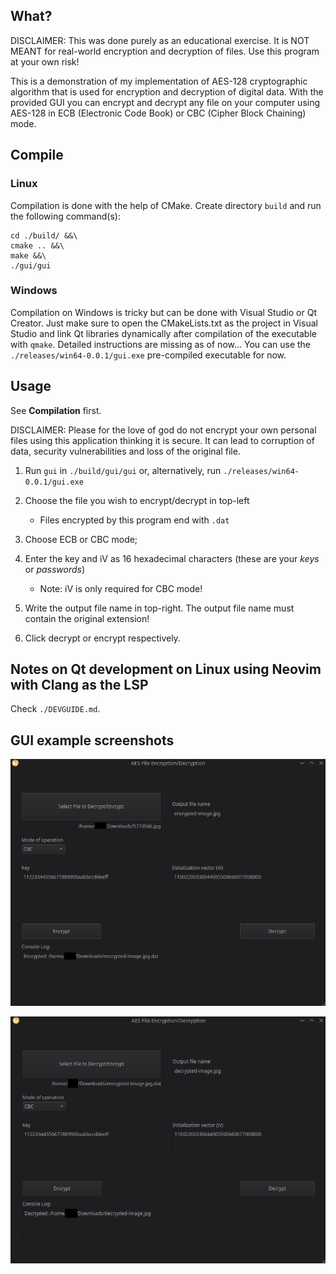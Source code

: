 ## What?

DISCLAIMER: This was done purely as an educational exercise. It is NOT MEANT for real-world encryption and decryption of files. Use this program at your own risk!

This is a demonstration of my implementation of AES-128 cryptographic algorithm that is used for encryption and decryption of digital data. With the provided GUI you can encrypt and decrypt any file on your computer using AES-128 in ECB (Electronic Code Book) or CBC (Cipher Block Chaining) mode.

## Compile

### Linux

Compilation is done with the help of CMake. Create directory `build` and run the following command(s):

```
cd ./build/ &&\
cmake .. &&\
make &&\
./gui/gui
```

### Windows

Compilation on Windows is tricky but can be done with Visual Studio or Qt Creator. Just make sure to open the CMakeLists.txt as the project in Visual Studio and link Qt libraries dynamically after compilation of the executable with `qmake`. Detailed instructions are missing as of now... You can use the `./releases/win64-0.0.1/gui.exe` pre-compiled executable for now.

## Usage

See **Compilation** first.

DISCLAIMER: Please for the love of god do not encrypt your own personal files using this application thinking it is secure. It can lead to corruption of data, security vulnerabilities and loss of the original file.

1. Run `gui` in `./build/gui/gui` or, alternatively, run `./releases/win64-0.0.1/gui.exe`

2. Choose the file you wish to encrypt/decrypt in top-left
    - Files encrypted by this program end with `.dat`

3. Choose ECB or CBC mode;

4. Enter the key and iV as 16 hexadecimal characters (these are your *keys* or *passwords*)
    - Note: iV is only required for CBC mode!

5. Write the output file name in top-right. The output file name must contain the original extension!

6. Click decrypt or encrypt respectively.

## Notes on Qt development on Linux using Neovim with Clang as the LSP

Check `./DEVGUIDE.md`.

## GUI example screenshots

![Encryption](./gui-encrypt-example.png)

![Decryption](./gui-decrypt-example.png)

